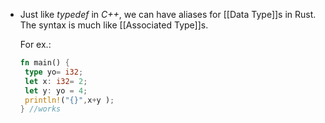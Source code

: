 - Just like *typedef* in *C++*, we can have aliases for [[Data Type]]s in Rust.
  The syntax is much like [[Associated Type]]s.
  
  For ex.:
  ```rust
  fn main() {
   type yo= i32;
   let x: i32= 2;
   let y: yo = 4;
   println!("{}",x+y ); 
  } //works
  ```